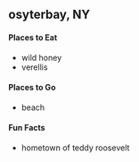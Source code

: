 ## osyterbay, NY

#### Places to Eat
- wild honey
- verellis

#### Places to Go
- beach

#### Fun Facts
- hometown of teddy roosevelt
